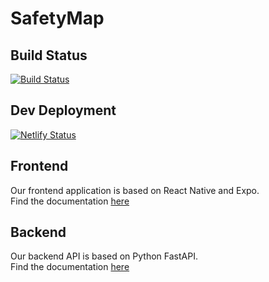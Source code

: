# SafetyMap

## Build Status
[![Build Status](https://dev.azure.com/SwiftAI/Safety%20Map/_apis/build/status/akihiro-inui.SafetyMap?branchName=main)](https://dev.azure.com/SwiftAI/Safety%20Map/_build/latest?definitionId=2&branchName=main)

## Dev Deployment
[![Netlify Status](https://api.netlify.com/api/v1/badges/ed110798-4064-4ad9-9635-34b7c31ad4e0/deploy-status)](https://app.netlify.com/sites/safetymap/deploys)

## Frontend
Our frontend application is based on React Native and Expo.  
Find the documentation [here](frontend/README.md)

## Backend
Our backend API is based on Python FastAPI.  
Find the documentation [here](backend/README.md)